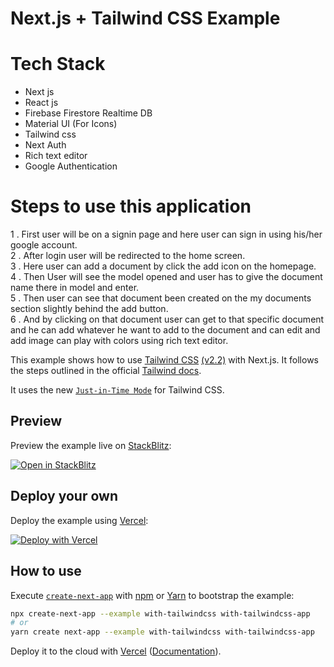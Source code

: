 # Next.js + Tailwind CSS Example

# Tech Stack

- Next js
- React js
- Firebase Firestore Realtime DB
- Material UI (For Icons)
- Tailwind css
- Next Auth
- Rich text editor
- Google Authentication

# Steps to use this application

1 . First user will be on a signin page and here user can sign in using his/her google account.<br/>
2 . After login user will be redirected to the home screen.<br/>
3 . Here user can add a document by click the add icon on the homepage.<br/>
4 . Then User will see the model opened and user has to give the document name there in model and enter.<br/>
5 . Then user can see that document been created on the my documents section slightly behind the add button.<br/>
6 . And by clicking on that document user can get to that specific document and he can add whatever he want to add to the document and can edit and add image can play with colors using rich text editor.<br/>

This example shows how to use [Tailwind CSS](https://tailwindcss.com/) [(v2.2)](https://blog.tailwindcss.com/tailwindcss-2-2) with Next.js. It follows the steps outlined in the official [Tailwind docs](https://tailwindcss.com/docs/guides/nextjs).

It uses the new [`Just-in-Time Mode`](https://tailwindcss.com/docs/just-in-time-mode) for Tailwind CSS.

## Preview

Preview the example live on [StackBlitz](http://stackblitz.com/):

[![Open in StackBlitz](https://developer.stackblitz.com/img/open_in_stackblitz.svg)](https://stackblitz.com/github/vercel/next.js/tree/canary/examples/with-tailwindcss)

## Deploy your own

Deploy the example using [Vercel](https://vercel.com?utm_source=github&utm_medium=readme&utm_campaign=next-example):

[![Deploy with Vercel](https://vercel.com/button)](https://vercel.com/new/git/external?repository-url=https://github.com/vercel/next.js/tree/canary/examples/with-tailwindcss&project-name=with-tailwindcss&repository-name=with-tailwindcss)

## How to use

Execute [`create-next-app`](https://github.com/vercel/next.js/tree/canary/packages/create-next-app) with [npm](https://docs.npmjs.com/cli/init) or [Yarn](https://yarnpkg.com/lang/en/docs/cli/create/) to bootstrap the example:

```bash
npx create-next-app --example with-tailwindcss with-tailwindcss-app
# or
yarn create next-app --example with-tailwindcss with-tailwindcss-app
```

Deploy it to the cloud with [Vercel](https://vercel.com/new?utm_source=github&utm_medium=readme&utm_campaign=next-example) ([Documentation](https://nextjs.org/docs/deployment)).
